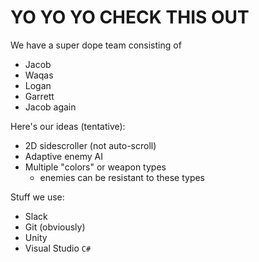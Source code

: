 # YO YO YO CHECK THIS OUT

We have a super dope team consisting of
- Jacob 
- Waqas
- Logan
- Garrett
- Jacob again

Here's our ideas (tentative):
- 2D sidescroller (not auto-scroll)
- Adaptive enemy AI
- Multiple "colors" or weapon types
  - enemies can be resistant to these types

Stuff we use:
- Slack
- Git (obviously)
- Unity
- Visual Studio `C#`
